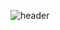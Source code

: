 ![header](https://capsule-render.vercel.app/api?type=waving&color=gradient&customColorList=6&text=YangGM-Github&animation=fadeIn&fontSize=40&height=200&fontAlign=50&fontAlignY=50)


